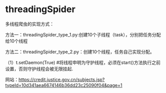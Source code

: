 # threadingSpider
多线程爬虫的实现方式：

方法一：threadingSpider_type_1.py:创建10个子线程（task），分别把任务分配给10个线程

方法二：threadingSpider_type_2.py：创建10个线程，任务自己实现分配。

（1）t.setDaemon(True) #将线程申明为守护线程，必须在start()方法执行之前设置，否则守护线程会被无限挂起.

网站：https://credit.justice.gov.cn/subjects.jsp?typeId=10d341aea6674146b36dd23c25090f04&page=1
